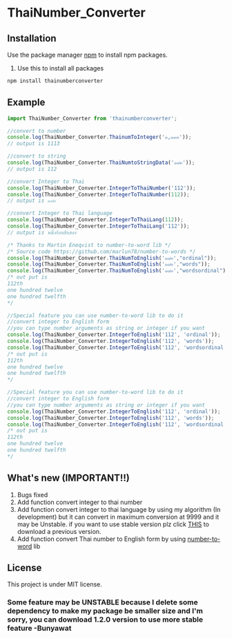 # ThaiNumber_Converter
## Installation

Use the package manager [npm](https://nodejs.org/en/) to install npm packages.

1. Use this to install all packages
```bash
npm install thainumberconverter
```

## Example

```js
import ThaiNumber_Converter from 'thainumberconverter';

//convert to number
console.log(ThaiNumber_Converter.ThainumToInteger('๑,๑๑๓'));
// output is 1113

//convert to string
console.log(ThaiNumber_Converter.ThaiNumtoStringData('๑๑๒'));
// output is 112

//convert Integer to Thai
console.log(ThaiNumber_Converter.IntegerToThaiNumber('112'));
console.log(ThaiNumber_Converter.IntegerToThaiNumber(112));
// output is ๑๑๒

//convert Integer to Thai language
console.log(ThaiNumber_Converter.IntegerToThaiLang(112));
console.log(ThaiNumber_Converter.IntegerToThaiLang('112'));
// output is หนึ่งร้อยสิบสอง

/* Thanks to Martin Eneqvist to number-to-word lib */
/* Source code https://github.com/marlun78/number-to-words */
console.log(ThaiNumber_Converter.ThaiNumToEnglish('๑๑๒',"ordinal"));
console.log(ThaiNumber_Converter.ThaiNumToEnglish('๑๑๒',"words"));
console.log(ThaiNumber_Converter.ThaiNumToEnglish('๑๑๒',"wordsordinal"));
/* out put is 
112th
one hundred twelve
one hundred twelfth
*/

//Special feature you can use number-to-word lib to do it
//convert integer to English form
//you can type number arguments as string or integer if you want
console.log(ThaiNumber_Converter.IntegerToEnglish('112', 'ordinal'));
console.log(ThaiNumber_Converter.IntegerToEnglish('112', 'words'));
console.log(ThaiNumber_Converter.IntegerToEnglish('112', 'wordsordinal'));
/* out put is 
112th
one hundred twelve
one hundred twelfth
*/

//Special feature you can use number-to-word lib to do it
//convert integer to English form
//you can type number arguments as string or integer if you want
console.log(ThaiNumber_Converter.IntegerToEnglish('112', 'ordinal'));
console.log(ThaiNumber_Converter.IntegerToEnglish('112', 'words'));
console.log(ThaiNumber_Converter.IntegerToEnglish('112', 'wordsordinal'));
/* out put is 
112th
one hundred twelve
one hundred twelfth
*/
```
## What's new (IMPORTANT!!)

1. Bugs fixed
2. Add function convert integer to thai number
3. Add function convert integer to thai language by using my algorithm (In development) but it can convert in maximum conversion at 9999 and it may be Unstable. if you want to use stable version plz click [THIS](https://www.npmjs.com/package/thainumberconverter/v/1.2.0) to download a previous version.
4. Add function convert Thai number to English form by using [number-to-word](https://github.com/marlun78/number-to-words) lib

## License

This project is under MIT license.

### Some feature may be UNSTABLE because I delete some dependency to make my package be smaller size and I'm sorry, you can download 1.2.0 version to use more stable feature -Bunyawat

